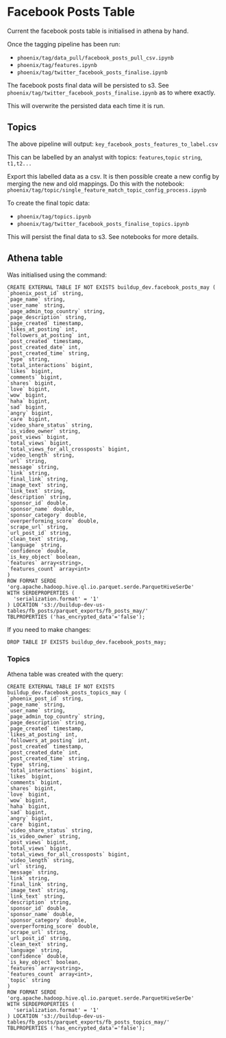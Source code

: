 # Facebook Posts Table
Current the facebook posts table is initialised in athena by hand.

Once the tagging pipeline has been run:
- `phoenix/tag/data_pull/facebook_posts_pull_csv.ipynb`
- `phoenix/tag/features.ipynb`
- `phoenix/tag/twitter_facebook_posts_finalise.ipynb`


The facebook posts final data will be persisted to s3. See `phoenix/tag/twitter_facebook_posts_finalise.ipynb`
as to where exactly.

This will overwrite the persisted data each time it is run.

## Topics
The above pipeline will output:
`key_facebook_posts_features_to_label.csv`

This can be labelled by an analyst with topics:
`features`,`topic`
`string`, `t1,t2...`

Export this labelled data as a csv. It is then possible create a new config by merging the new and old mappings. Do this with the notebook:
`phoenix/tag/topic/single_feature_match_topic_config_process.ipynb`


To create the final topic data:
- `phoenix/tag/topics.ipynb`
- `phoenix/tag/twitter_facebook_posts_finalise_topics.ipynb`

This will persist the final data to s3. See notebooks for more details.


## Athena table
Was initialised using the command:
```
CREATE EXTERNAL TABLE IF NOT EXISTS buildup_dev.facebook_posts_may (
`phoenix_post_id` string,
`page_name` string,
`user_name` string,
`page_admin_top_country` string,
`page_description` string,
`page_created` timestamp,
`likes_at_posting` int,
`followers_at_posting` int,
`post_created` timestamp,
`post_created_date` int,
`post_created_time` string,
`type` string,
`total_interactions` bigint,
`likes` bigint,
`comments` bigint,
`shares` bigint,
`love` bigint,
`wow` bigint,
`haha` bigint,
`sad` bigint,
`angry` bigint,
`care` bigint,
`video_share_status` string,
`is_video_owner` string,
`post_views` bigint,
`total_views` bigint,
`total_views_for_all_crossposts` bigint,
`video_length` string,
`url` string,
`message` string,
`link` string,
`final_link` string,
`image_text` string,
`link_text` string,
`description` string,
`sponsor_id` double,
`sponsor_name` double,
`sponsor_category` double,
`overperforming_score` double,
`scrape_url` string,
`url_post_id` string,
`clean_text` string,
`language` string,
`confidence` double,
`is_key_object` boolean,
`features` array<string>,
`features_count` array<int>
)
ROW FORMAT SERDE 'org.apache.hadoop.hive.ql.io.parquet.serde.ParquetHiveSerDe'
WITH SERDEPROPERTIES (
  'serialization.format' = '1'
) LOCATION 's3://buildup-dev-us-tables/fb_posts/parquet_exports/fb_posts_may/'
TBLPROPERTIES ('has_encrypted_data'='false');
```
If you need to make changes:
```
DROP TABLE IF EXISTS buildup_dev.facebook_posts_may;
```
### Topics
Athena table was created with the query:
```
CREATE EXTERNAL TABLE IF NOT EXISTS buildup_dev.facebook_posts_topics_may (
`phoenix_post_id` string,
`page_name` string,
`user_name` string,
`page_admin_top_country` string,
`page_description` string,
`page_created` timestamp,
`likes_at_posting` int,
`followers_at_posting` int,
`post_created` timestamp,
`post_created_date` int,
`post_created_time` string,
`type` string,
`total_interactions` bigint,
`likes` bigint,
`comments` bigint,
`shares` bigint,
`love` bigint,
`wow` bigint,
`haha` bigint,
`sad` bigint,
`angry` bigint,
`care` bigint,
`video_share_status` string,
`is_video_owner` string,
`post_views` bigint,
`total_views` bigint,
`total_views_for_all_crossposts` bigint,
`video_length` string,
`url` string,
`message` string,
`link` string,
`final_link` string,
`image_text` string,
`link_text` string,
`description` string,
`sponsor_id` double,
`sponsor_name` double,
`sponsor_category` double,
`overperforming_score` double,
`scrape_url` string,
`url_post_id` string,
`clean_text` string,
`language` string,
`confidence` double,
`is_key_object` boolean,
`features` array<string>,
`features_count` array<int>,
`topic` string
)
ROW FORMAT SERDE 'org.apache.hadoop.hive.ql.io.parquet.serde.ParquetHiveSerDe'
WITH SERDEPROPERTIES (
  'serialization.format' = '1'
) LOCATION 's3://buildup-dev-us-tables/fb_posts/parquet_exports/fb_posts_topics_may/'
TBLPROPERTIES ('has_encrypted_data'='false');
```
